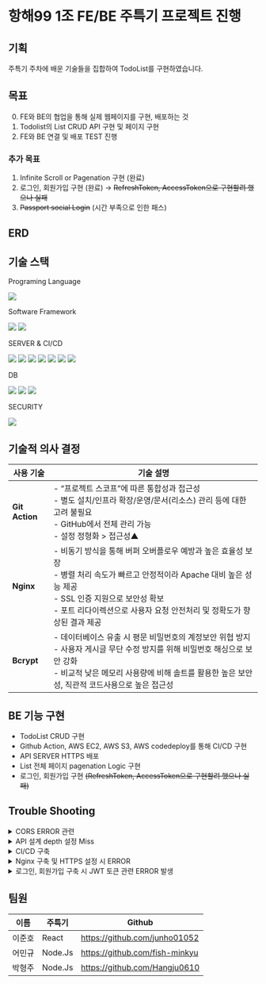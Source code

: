 # 항해99 1조 FE/BE 주특기 프로젝트 진행

## 기획

주특기 주차에 배운 기술들을 집합하여 TodoList를 구현하였습니다.

## 목표
0. FE와 BE의 협업을 통해 실제 웹페이지를 구현, 배포하는 것
1. Todolist의 List CRUD API 구현 및 페이지 구현
2. FE와 BE 연결 및 배포 TEST 진행

### 추가 목표
1. Infinite Scroll or Pagenation 구현 (완료)
2. 로그인, 회원가입 구현 (완료) → ~~RefreshToken, AccessToken으로 구현할려 했으나 실패~~
3. ~~Passport social Login~~ (시간 부족으로 인한 패스)

## ERD

## 기술 스택
Programing Language

<div align="left">
	<img src="https://img.shields.io/badge/Javascript-F7DF1E?style=flat&logo=Javascript&logoColor=white" />
</div>

Software Framework

<div align="left">
	<img src="https://img.shields.io/badge/Node.js-339933?style=flat&logo=nodedotjs&logoColor=white" />
	<img src="https://img.shields.io/badge/express-000000?style=flat&logo=express&logoColor=white" />
</div>

SERVER & CI/CD

<div align="left">
	<img src="https://img.shields.io/badge/amazonaws-232F3E?style=flat&logo=amazonaws&logoColor=white" />
  <img src="https://img.shields.io/badge/githubactions-2088FF?style=flat&logo=githubactions&logoColor=white" />
  <img src="https://img.shields.io/badge/amazons3-569A31?style=flat&logo=amazons3&logoColor=white" />
	<img src="https://img.shields.io/badge/amazonec2-FF9900?style=flat&logo=amazonec2&logoColor=white" />
  <img src="https://img.shields.io/badge/awscodedeploy-569A31?style=flat&logo=AWS codedeploy3&logoColor=white" />
  <img src="https://img.shields.io/badge/nginx-009639?style=flat&logo=nginx&logoColor=white" />
  <img src="https://img.shields.io/badge/letsencrypt-003A70?style=flat&logo=letsencrypt&logoColor=white" />
</div>

DB

<div align="left">
  <img src="https://img.shields.io/badge/amazonrds-527FFF?style=flat&logo=amazonrds&logoColor=white" />
	<img src="https://img.shields.io/badge/mysql-4479A1?style=flat&logo=mysql&logoColor=white" />
	<img src="https://img.shields.io/badge/sequelize-52B0E7?style=flat&logo=sequelize&logoColor=white" />
</div>

SECURITY

<div align="left">
  <img src="https://img.shields.io/badge/jsonwebtokens-000000?style=flat&logo=jsonwebtokens&logoColor=white" />
</div>

## 기술적 의사 결정
| 사용 기술      | 기술 설명                                                                                                                                                                                                                                                                                                                                                           |
| -------------- | ------------------------------------------------------------------------------------------------------------------------------------------------------------------------------------------------------------------------------------------------------------------------------------------------------------------------------------------------------------------- |
| **Git Action** | - “프로젝트 스코프”에 따른 통합성과 접근성 </br> - 별도 설치/인프라 확장/운영/문서(리소스) 관리 등에 대한 고려 불필요 </br> - GitHub에서 전체 관리 가능 </br> - 설정 정형화 > 접근성▲                                                                                                                                                                               |
| **Nginx**      | - 비동기 방식을 통해 버퍼 오버플로우 예방과 높은 효율성 보장 </br> - 병렬 처리 속도가 빠르고 안정적이라 Apache 대비 높은 성능 제공 </br> - SSL 인증 지원으로 보안성 확보 </br> - 포트 리다이렉션으로 사용자 요청 안전처리 및 정확도가 향상된 결과 제공                                                                                                                       
| **Bcrypt**     | - 데이터베이스 유출 시 평문 비밀번호의 계정보안 위협 방지 </br> - 사용자 게시글 무단 수정 방지를 위해 비밀번호 해싱으로 보안 강화 </br> - 비교적 낮은 메모리 사용량에 비해 솔트를 활용한 높은 보안성, 직관적 코드사용으로 높은 접근성                                                                                                                               |

## BE 기능 구현
- TodoList CRUD 구현
- Github Action, AWS EC2, AWS S3, AWS codedeploy를 통해 CI/CD 구현
- API SERVER HTTPS 배포
- List 전체 페이지 pagenation Logic 구현
- 로그인, 회원가입 구현 ~~(RefreshToken, AccessToken으로 구현할려 했으나 실패)~~

## Trouble Shooting
<details>
<summary>CORS ERROR 관련</summary>

<br>
  
**`문제`**
FE - BE 연결 시 Cross-Origin Resource Sharing 문제 발생

**`해결`**
BE API Server에서 cors Middleware 적용 후 Error 해결 (Origin : '*', cerdentials : true,)

</details>
<details>
<summary>API 설계 depth 설정 Miss</summary>

<br>

**`문제`**
Back API 초기 설계 시 API URL depth 설정에 미스가 있었으며, FE에서 API 접근이 안되는 상황이 발생하였습니다.

**`해결`**
List 전체 페이지 조회와 List 상세 페이지 조회의 URL이 다른점을 인지하였으며, API depth를 페이지에 따라 다르게 구현하였습니다.

**`조언`**
기술 매니저님의 조언으로는 listsRoutes.js 파일의 router.get의 순서를 변경하면 ERROR가 해결되는 것을 피드백 받았습니다.


</details>
<details>
<summary>CI/CD 구축</summary>
<br>

**`문제`**
첫 CI/CD 구축을 하면서 다양한 AWS IAM 인증 Error, CodeDeploy ERROR를 겪음

**`해결`**
CI/CD 구축 방법 정리
https://www.notion.so/hangjo0610/CI-CD-921bb166465a4fd2a3d2253e5715ea41?pvs=4

**`Github Action과 Jenkins 선택 과정`**
1. Jenkins보다 환경 설정 및 인프라 구축이 간단함
2. Jenkins는 Jenkins 만의 서버를 구축해야하는 불편함이 존재.
3. Jenkins가 많은 플러그인을 지원하고, 환경 변수 관련하여 커스터마이징이 다양하다는 장점이 있지만, 현재 구현 Level은 그 정도의 수준을 원하는 것이 아니기에, 보다 간편하게 구축할 수 있는 GithubAction을 채택

</details>
<details>
<summary>Nginx 구축 및 HTTPS 설정 시 ERROR</summary>
<br>

**`문제`**
AWS EC2 instance에 Nginx 설치 후 IP 주소(Port : 80) 접속 시 Nginx 초기 구성 화면이 아닌, Node Application으로 접속되는 현상이 발생하였습니다.
Node App port 설정은 3000번으로 등록되어 있는 상황이였습니다.

**`해결`**
EC2 iptable net 테이블에 80번 포트를 3000번 포트로 Redirect 시키는 정책이 추가되어 있는 점을 확인하였습니다.(Sparta EC2 초기 설정 시 강의 내역을 똑같이 따라한 점에서 문제 발생)
이러한 점을 확인하여 EC2 iptable net PREROUTING 정책을 삭제하는 코드를 확인하고, 삭제 후 정상 접속하는 것을 확인하였습니다.

</details>
<details>
<summary> 로그인, 회원가입 구축 시 JWT 토큰 관련 ERROR 발생</summary>
<br>

**`문제`**
res.cookie와 res.set으로 Token을 클라이언트에 보내지 못하는 문제점 확인

**`해결`**
1. res.cookie는 클라이언트의 경우 HTTP, 서버의 경우 HTTPS로 구축되어 있어서 Cors 설정을 아무리 변경하여도 되지 않는다는 점을 확인
(브라우저 정책으로 인해 sameSite : None으로 설정하면 secure : true로 설정해야 한다.)
2. res.set으로 Header를 통해 쿠키를 보내는 부분도 되지 않음
→ (토큰 전달이 안되는 이유를 몰라서 추후에 원인 파악 진행)
3. res.json으로 보내는 방법을 채택
→ Response로 보내고, FE 클라이언트에서 Header로 받아 인증 진행
</details>

## 팀원
|이름|주특기|Github|
|----|------|-----------------------------------------|
|이준호|React|https://github.com/junho01052|
|어민규|Node.Js|https://github.com/fish-minkyu|
|박형주|Node.Js|https://github.com/Hangju0610|
